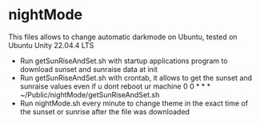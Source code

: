 # nightMode
This files allows to change automatic darkmode on Ubuntu, tested on Ubuntu Unity 22.04.4 LTS

* Run getSunRiseAndSet.sh with startup applications program to download sunset and sunraise data at init
* Run getSunRiseAndSet.sh with crontab, it allows to get the sunset and sunraise values even if u dont reboot ur machine
	0 0 * * * ~/Public/nightMode/getSunRiseAndSet.sh
* Run nightMode.sh every minute to change theme in the exact time of the sunset or sunrise after the file was downloaded
